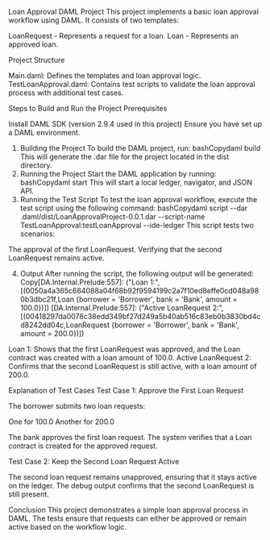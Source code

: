 Loan Approval DAML Project
This project implements a basic loan approval workflow using DAML. It consists of two templates:

LoanRequest - Represents a request for a loan.
Loan - Represents an approved loan.

Project Structure

Main.daml: Defines the templates and loan approval logic.
TestLoanApproval.daml: Contains test scripts to validate the loan approval process with additional test cases.

Steps to Build and Run the Project
Prerequisites

Install DAML SDK (version 2.9.4 used in this project)
Ensure you have set up a DAML environment.

1. Building the Project
To build the DAML project, run:
bashCopydaml build
This will generate the .dar file for the project located in the dist directory.
2. Running the Project
Start the DAML application by running:
bashCopydaml start
This will start a local ledger, navigator, and JSON API.
3. Running the Test Script
To test the loan approval workflow, execute the test script using the following command:
bashCopydaml script --dar .daml/dist/LoanApprovalProject-0.0.1.dar --script-name TestLoanApproval:testLoanApproval --ide-ledger
This script tests two scenarios:

The approval of the first LoanRequest.
Verifying that the second LoanRequest remains active.

4. Output
After running the script, the following output will be generated:
Copy[DA.Internal.Prelude:557]: ("Loan 1:",[(0050a4a365c664088a04f68b92f9594199c2a7f10ed8effe0cd048a980b3dbc21f,Loan {borrower = 'Borrower', bank = 'Bank', amount = 100.0})])
[DA.Internal.Prelude:557]: ("Active LoanRequest 2:",[(00418297da0078c38edd349bf27d249a5b40ab516c83eb0b3830bd4cd8242dd04c,LoanRequest {borrower = 'Borrower', bank = 'Bank', amount = 200.0})])

Loan 1: Shows that the first LoanRequest was approved, and the Loan contract was created with a loan amount of 100.0.
Active LoanRequest 2: Confirms that the second LoanRequest is still active, with a loan amount of 200.0.

Explanation of Test Cases
Test Case 1: Approve the First Loan Request

The borrower submits two loan requests:

One for 100.0
Another for 200.0


The bank approves the first loan request.
The system verifies that a Loan contract is created for the approved request.

Test Case 2: Keep the Second Loan Request Active

The second loan request remains unapproved, ensuring that it stays active on the ledger.
The debug output confirms that the second LoanRequest is still present.

Conclusion
This project demonstrates a simple loan approval process in DAML. The tests ensure that requests can either be approved or remain active based on the workflow logic.
